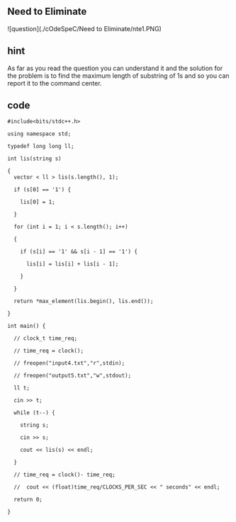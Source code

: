 ## Need to Eliminate

![question](./cOdeSpeC/Need to Eliminate/nte1.PNG)

## hint

As far as you read the question you can understand it and the solution for the problem is to find the maximum length of substring of 1s and so you can report it to the command center.

## code

```
#include<bits/stdc++.h>

using namespace std;

typedef long long ll;

int lis(string s)

{
  vector < ll > lis(s.length(), 1);

  if (s[0] == '1') {

    lis[0] = 1;

  }

  for (int i = 1; i < s.length(); i++)

  {

    if (s[i] == '1' && s[i - 1] == '1') {

      lis[i] = lis[i] + lis[i - 1];

    }

  }

  return *max_element(lis.begin(), lis.end());

}

int main() {

  // clock_t time_req;

  // time_req = clock();

  // freopen("input4.txt","r",stdin);

  // freopen("output5.txt","w",stdout);

  ll t;

  cin >> t;

  while (t--) {

    string s;

    cin >> s;

    cout << lis(s) << endl;

  }

  // time_req = clock()- time_req;

  //  cout << (float)time_req/CLOCKS_PER_SEC << " seconds" << endl;

  return 0;

}
```
